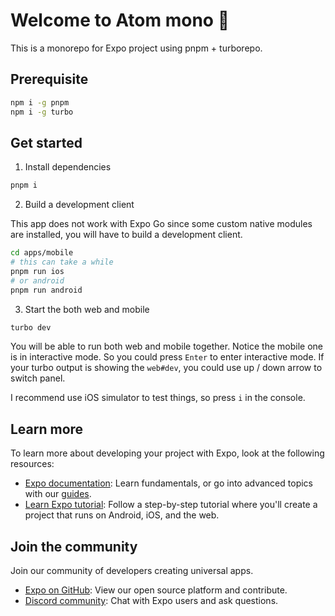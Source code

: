 # Welcome to Atom mono 👋

This is a monorepo for Expo project using pnpm + turborepo.

## Prerequisite

```bash
npm i -g pnpm
npm i -g turbo
```

## Get started

1. Install dependencies

```bash
pnpm i
```

2. Build a development client

This app does not work with Expo Go since some custom native modules are
installed, you will have to build a development client.

```bash
cd apps/mobile
# this can take a while
pnpm run ios
# or android
pnpm run android
```

3. Start the both web and mobile

```bash
turbo dev
```

You will be able to run both web and mobile together. Notice the mobile one
is in interactive mode. So you could press `Enter` to enter interactive mode.
If your turbo output is showing the `web#dev`, you could use up / down arrow to
switch panel.

I recommend use iOS simulator to test things, so press `i` in the console.

## Learn more

To learn more about developing your project with Expo, look at the following resources:

- [Expo documentation](https://docs.expo.dev/): Learn fundamentals, or go into advanced topics with our [guides](https://docs.expo.dev/guides).
- [Learn Expo tutorial](https://docs.expo.dev/tutorial/introduction/): Follow a step-by-step tutorial where you'll create a project that runs on Android, iOS, and the web.

## Join the community

Join our community of developers creating universal apps.

- [Expo on GitHub](https://github.com/expo/expo): View our open source platform and contribute.
- [Discord community](https://chat.expo.dev): Chat with Expo users and ask questions.

